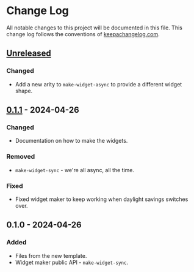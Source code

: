 # Change Log
All notable changes to this project will be documented in this file. This change log follows the conventions of [keepachangelog.com](http://keepachangelog.com/).

## [Unreleased]
### Changed
- Add a new arity to `make-widget-async` to provide a different widget shape.

## [0.1.1] - 2024-04-26
### Changed
- Documentation on how to make the widgets.

### Removed
- `make-widget-sync` - we're all async, all the time.

### Fixed
- Fixed widget maker to keep working when daylight savings switches over.

## 0.1.0 - 2024-04-26
### Added
- Files from the new template.
- Widget maker public API - `make-widget-sync`.

[Unreleased]: https://github.com/uniwuni/rdf-archiver/compare/0.1.1...HEAD
[0.1.1]: https://github.com/uniwuni/rdf-archiver/compare/0.1.0...0.1.1
